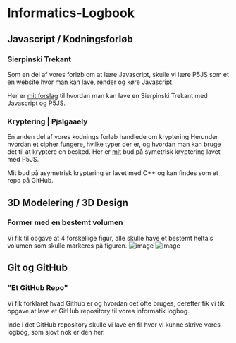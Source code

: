 # Informatics-Logbook

## Javascript / Kodningsforløb

### Sierpinski Trekant
Som en del af vores forløb om at lære Javascript, skulle vi lære P5JS som et en website hvor man kan lave, render og køre Javascript.

Her er [mit forslag](https://editor.p5js.org/lucas.steele.sorensen/sketches/vz5G5j2Bp) til hvordan man kan lave en Sierpinski Trekant med Javascript og P5JS.

### Kryptering | Pjslgaaely 
En anden del af vores kodnings forløb handlede om kryptering
Herunder hvordan et cipher fungere, hvilke typer der er, og hvordan man kan bruge det til at kryptere en besked.
Her er [mit](https://editor.p5js.org/lucas.steele.sorensen/sketches/VdS2LO8RM) bud på symetrisk kryptering lavet med P5JS.

Mit bud på asymetrisk kryptering er lavet med C++ og kan findes som et repo på GitHub.

## 3D Modelering / 3D Design

### Former med en bestemt volumen
Vi fik til opgave at 4 forskellige figur, alle skulle have et bestemt heltals volumen som skulle markeres på figuren.
![image](https://github.com/user-attachments/assets/b0d04afd-b3b0-408a-90c2-abe012b0eb2d)
![image](https://github.com/user-attachments/assets/2f075ecf-e71e-4f27-8b6b-82dbd02c203d)

## Git og GitHub

### "Et GitHub Repo"
Vi fik forklaret hvad Github er og hvordan det ofte bruges, derefter fik vi tik opgave at lave et GitHub repository til vores informatik logbog.

Inde i det GitHub repository skulle vi lave en fil hvor vi kunne skrive vores logbog, som sjovt nok er den her.
